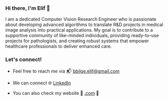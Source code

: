 ### Hi there, I'm Elif :slightly_smiling_face: 

I am a dedicated Computer Vision Research Engineer who is passionate about developing advanced algorithms to translate R&D projects in medical image analysis into practical applications. My goal is to contribute to a supportive community of like-minded individuals, providing ready-to-use projects for pathologists, and creating robust systems that empower healthcare professionals to deliver enhanced care.

### Let's connect!

- Feel free to reach me via :mailbox_with_mail: bbilge.elif@gmail.com

- We can connect 🌐 <a href="[https://www.linkedin.com/in/elifbilge/](https://www.linkedin.com/in/elif-bilge/)">LinkedIn</a> 

- You can also check my website :dizzy: <a href="[https://bilgeelif.github.io.com/](https://bilgeelif.github.io/)]">.com</a> :dizzy:
